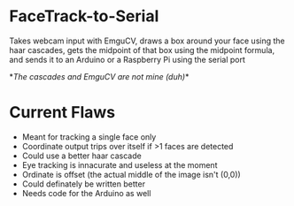 # FaceTrack-to-Serial
Takes webcam input with EmguCV, draws a box around your face using the haar cascades, gets the midpoint of that box using the midpoint formula, and sends it to an Arduino or a Raspberry Pi using the serial port

\**The cascades and EmguCV are not mine (duh)**

# Current Flaws
  - Meant for tracking a single face only
  - Coordinate output trips over itself if >1 faces are detected
  - Could use a better haar cascade
  - Eye tracking is innacurate and useless at the moment
  - Ordinate is offset (the actual middle of the image isn't (0,0))
  - Could definately be written better
  - Needs code for the Arduino as well
  
